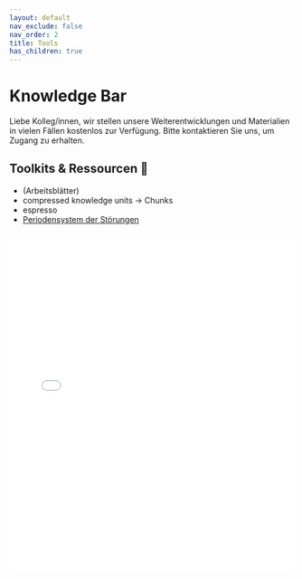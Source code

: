 ```yaml
---
layout: default
nav_exclude: false
nav_order: 2
title: Tools
has_children: true
---
```

# Knowledge Bar


Liebe Kolleg/innen,
wir stellen unsere Weiterentwicklungen und Materialien in vielen Fällen kostenlos zur Verfügung.
Bitte kontaktieren Sie uns, um Zugang zu erhalten.


## Toolkits & Ressourcen 🔖 

- (Arbeitsblätter)
- compressed knowledge units → Chunks
- espresso
- [Periodensystem der Störungen](/Tools/PdS)

<iframe name="myiFrame" src="opus.maiahealth.de/assets/pdS.html" allowfullscreen="true" frameborder="0" id="iFrameResizer0" scrolling="yes" style="min-height: 227px; width: 100%; overflow: hidden; height: 600px"></iframe>

